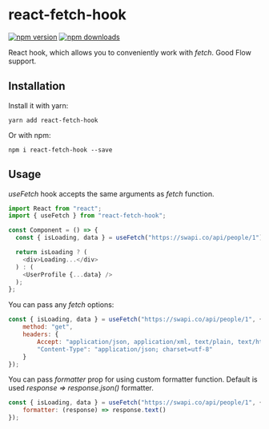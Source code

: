 # react-fetch-hook

[![npm version](https://img.shields.io/npm/v/react-fetch-hook.svg)](https://www.npmjs.com/package/react-fetch-hook)
[![npm downloads](https://img.shields.io/npm/dt/react-fetch-hook.svg)](https://www.npmjs.com/package/react-fetch-hook)

React hook, which allows you to conveniently work with *fetch*. Good Flow support.

## Installation

Install it with yarn:

```
yarn add react-fetch-hook
```

Or with npm:

```
npm i react-fetch-hook --save
```

## Usage

*useFetch* hook accepts the same arguments as *fetch* function.

```javascript
import React from "react";
import { useFetch } from "react-fetch-hook";

const Component = () => {
  const { isLoading, data } = useFetch("https://swapi.co/api/people/1");

  return isLoading ? (
    <div>Loading...</div>
  ) : (
    <UserProfile {...data} />
  );
};

```

You can pass any *fetch* options:
```javascript
const { isLoading, data } = useFetch("https://swapi.co/api/people/1", {
    method: "get",
    headers: {
        Accept: "application/json, application/xml, text/plain, text/html, *.*",
        "Content-Type": "application/json; charset=utf-8"
    }
});

```

You can pass *formatter* prop for using custom formatter function. Default is used *response => response.json()* formatter.
```javascript
const { isLoading, data } = useFetch("https://swapi.co/api/people/1", {
    formatter: (response) => response.text()
});

```
